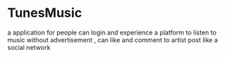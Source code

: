 # TunesMusic
a application for people can login and experience a platform to listen to music without advertisement , can like and comment to artist post like a social network

